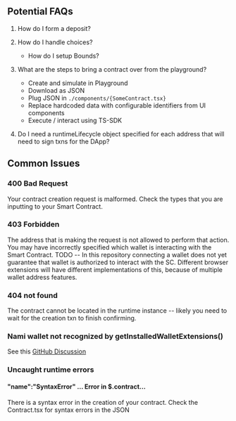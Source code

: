 ## Potential FAQs
1. How do I form a deposit?

2. How do I handle choices?
    - How do I setup Bounds?

3. What are the steps to bring a contract over from the playground?
    - Create and simulate in Playground
    - Download as JSON
    - Plug JSON in `./components/{SomeContract.tsx}`
    - Replace hardcoded data with configurable identifiers from UI components
    - Execute / interact using TS-SDK
    
4. Do I need a runtimeLifecycle object specified for each address that will need to sign txns for the DApp?

## Common Issues

### 400 Bad Request
Your contract creation request is malformed. Check the types that you are inputting to your Smart Contract.

### 403 Forbidden
The address that is making the request is not allowed to perform that action. You may have incorrectly specified which wallet is interacting with the Smart Contract. TODO -- In this repository connecting a wallet does not yet guarantee that wallet is authorized to interact with the SC. Different browser extensions will have different implementations of this, because of multiple wallet address features.

### 404 not found
The contract cannot be located in the runtime instance -- likely you need to wait for the creation txn to finish confirming.

### Nami wallet not recognized by getInstalledWalletExtensions()
See this [GitHub Discussion](https://github.com/input-output-hk/marlowe-ts-sdk/discussions/140)

### Uncaught runtime errors
#### "name":"SyntaxError" ... Error in $.contract...
There is a syntax error in the creation of your contract. Check the Contract.tsx for syntax errors in the JSON